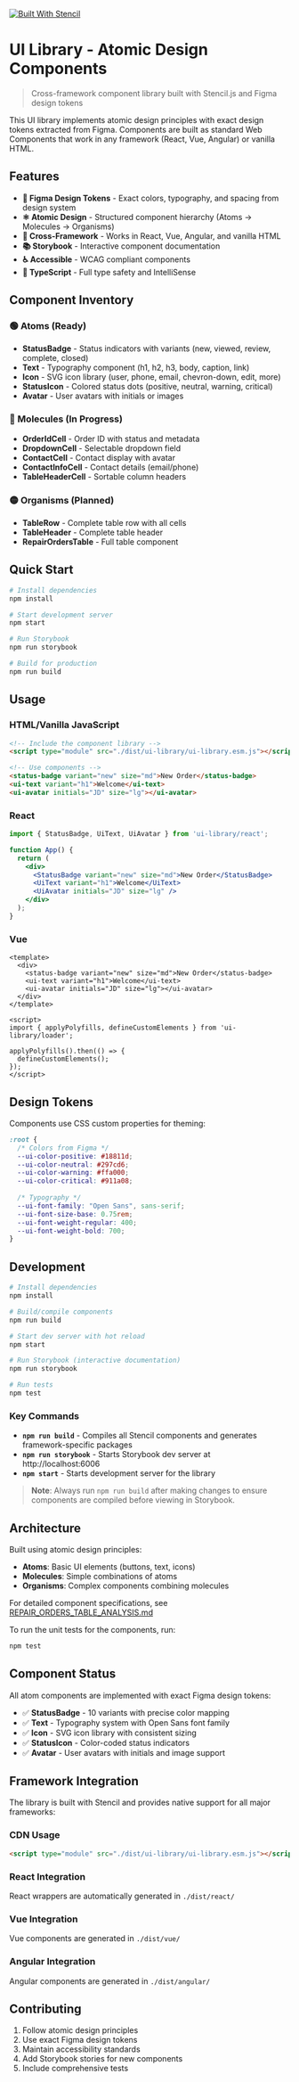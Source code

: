 [![Built With Stencil](https://img.shields.io/badge/-Built%20With%20Stencil-16161d.svg?logo=data%3Aimage%2Fsvg%2Bxml%3Bbase64%2CPD94bWwgdmVyc2lvbj0iMS4wIiBlbmNvZGluZz0idXRmLTgiPz4KPCEtLSBHZW5lcmF0b3I6IEFkb2JlIElsbHVzdHJhdG9yIDE5LjIuMSwgU1ZHIEV4cG9ydCBQbHVnLUluIC4gU1ZHIFZlcnNpb246IDYuMDAgQnVpbGQgMCkgIC0tPgo8c3ZnIHZlcnNpb249IjEuMSIgaWQ9IkxheWVyXzEiIHhtbG5zPSJodHRwOi8vd3d3LnczLm9yZy8yMDAwL3N2ZyIgeG1sbnM6eGxpbms9Imh0dHA6Ly93d3cudzMub3JnLzE5OTkveGxpbmsiIHg9IjBweCIgeT0iMHB4IgoJIHZpZXdCb3g9IjAgMCA1MTIgNTEyIiBzdHlsZT0iZW5hYmxlLWJhY2tncm91bmQ6bmV3IDAgMCA1MTIgNTEyOyIgeG1sOnNwYWNlPSJwcmVzZXJ2ZSI%2BCjxzdHlsZSB0eXBlPSJ0ZXh0L2NzcyI%2BCgkuc3Qwe2ZpbGw6I0ZGRkZGRjt9Cjwvc3R5bGU%2BCjxwYXRoIGNsYXNzPSJzdDAiIGQ9Ik00MjQuNywzNzMuOWMwLDM3LjYtNTUuMSw2OC42LTkyLjcsNjguNkgxODAuNGMtMzcuOSwwLTkyLjctMzAuNy05Mi43LTY4LjZ2LTMuNmgzMzYuOVYzNzMuOXoiLz4KPHBhdGggY2xhc3M9InN0MCIgZD0iTTQyNC43LDI5Mi4xSDE4MC40Yy0zNy42LDAtOTIuNy0zMS05Mi43LTY4LjZ2LTMuNkgzMzJjMzcuNiwwLDkyLjcsMzEsOTIuNyw2OC42VjI5Mi4xeiIvPgo8cGF0aCBjbGFzcz0ic3QwIiBkPSJNNDI0LjcsMTQxLjdIODcuN3YtMy42YzAtMzcuNiw1NC44LTY4LjYsOTIuNy02OC42SDMzMmMzNy45LDAsOTIuNywzMC43LDkyLjcsNjguNlYxNDEuN3oiLz4KPC9zdmc%2BCg%3D%3D&colorA=16161d&style=flat-square)](https://stenciljs.com)

# UI Library - Atomic Design Components

> Cross-framework component library built with Stencil.js and Figma design tokens

This UI library implements atomic design principles with exact design tokens extracted from Figma. Components are built as standard Web Components that work in any framework (React, Vue, Angular) or vanilla HTML.

## Features

- **🎨 Figma Design Tokens** - Exact colors, typography, and spacing from design system
- **⚛️ Atomic Design** - Structured component hierarchy (Atoms → Molecules → Organisms)
- **🔄 Cross-Framework** - Works in React, Vue, Angular, and vanilla HTML
- **📚 Storybook** - Interactive component documentation
- **♿ Accessible** - WCAG compliant components
- **🎯 TypeScript** - Full type safety and IntelliSense

## Component Inventory

### 🟢 Atoms (Ready)
- **StatusBadge** - Status indicators with variants (new, viewed, review, complete, closed)
- **Text** - Typography component (h1, h2, h3, body, caption, link) 
- **Icon** - SVG icon library (user, phone, email, chevron-down, edit, more)
- **StatusIcon** - Colored status dots (positive, neutral, warning, critical)
- **Avatar** - User avatars with initials or images

### 🔵 Molecules (In Progress)
- **OrderIdCell** - Order ID with status and metadata
- **DropdownCell** - Selectable dropdown field
- **ContactCell** - Contact display with avatar
- **ContactInfoCell** - Contact details (email/phone)
- **TableHeaderCell** - Sortable column headers

### 🟡 Organisms (Planned)
- **TableRow** - Complete table row with all cells
- **TableHeader** - Complete table header
- **RepairOrdersTable** - Full table component

## Quick Start

```bash
# Install dependencies
npm install

# Start development server
npm start

# Run Storybook
npm run storybook

# Build for production
npm run build
```

## Usage

### HTML/Vanilla JavaScript
```html
<!-- Include the component library -->
<script type="module" src="./dist/ui-library/ui-library.esm.js"></script>

<!-- Use components -->
<status-badge variant="new" size="md">New Order</status-badge>
<ui-text variant="h1">Welcome</ui-text>
<ui-avatar initials="JD" size="lg"></ui-avatar>
```

### React
```jsx
import { StatusBadge, UiText, UiAvatar } from 'ui-library/react';

function App() {
  return (
    <div>
      <StatusBadge variant="new" size="md">New Order</StatusBadge>
      <UiText variant="h1">Welcome</UiText>
      <UiAvatar initials="JD" size="lg" />
    </div>
  );
}
```

### Vue
```vue
<template>
  <div>
    <status-badge variant="new" size="md">New Order</status-badge>
    <ui-text variant="h1">Welcome</ui-text>
    <ui-avatar initials="JD" size="lg"></ui-avatar>
  </div>
</template>

<script>
import { applyPolyfills, defineCustomElements } from 'ui-library/loader';

applyPolyfills().then(() => {
  defineCustomElements();
});
</script>
```

## Design Tokens

Components use CSS custom properties for theming:

```css
:root {
  /* Colors from Figma */
  --ui-color-positive: #18811d;
  --ui-color-neutral: #297cd6;
  --ui-color-warning: #ffa000;
  --ui-color-critical: #911a08;
  
  /* Typography */
  --ui-font-family: "Open Sans", sans-serif;
  --ui-font-size-base: 0.75rem;
  --ui-font-weight-regular: 400;
  --ui-font-weight-bold: 700;
}
```

## Development

```bash
# Install dependencies
npm install

# Build/compile components
npm run build

# Start dev server with hot reload
npm start

# Run Storybook (interactive documentation)
npm run storybook

# Run tests
npm test
```

### Key Commands

- **`npm run build`** - Compiles all Stencil components and generates framework-specific packages
- **`npm run storybook`** - Starts Storybook dev server at http://localhost:6006
- **`npm start`** - Starts development server for the library

> **Note**: Always run `npm run build` after making changes to ensure components are compiled before viewing in Storybook.

## Architecture

Built using atomic design principles:
- **Atoms**: Basic UI elements (buttons, text, icons)
- **Molecules**: Simple combinations of atoms
- **Organisms**: Complex components combining molecules

For detailed component specifications, see [REPAIR_ORDERS_TABLE_ANALYSIS.md](../../REPAIR_ORDERS_TABLE_ANALYSIS.md)

To run the unit tests for the components, run:

```bash
npm test
```

## Component Status

All atom components are implemented with exact Figma design tokens:
- ✅ **StatusBadge** - 10 variants with precise color mapping
- ✅ **Text** - Typography system with Open Sans font family
- ✅ **Icon** - SVG icon library with consistent sizing
- ✅ **StatusIcon** - Color-coded status indicators
- ✅ **Avatar** - User avatars with initials and image support

## Framework Integration

The library is built with Stencil and provides native support for all major frameworks:

### CDN Usage
```html
<script type="module" src="./dist/ui-library/ui-library.esm.js"></script>
```

### React Integration
React wrappers are automatically generated in `./dist/react/`

### Vue Integration  
Vue components are generated in `./dist/vue/`

### Angular Integration
Angular components are generated in `./dist/angular/`

## Contributing

1. Follow atomic design principles
2. Use exact Figma design tokens
3. Maintain accessibility standards
4. Add Storybook stories for new components
5. Include comprehensive tests